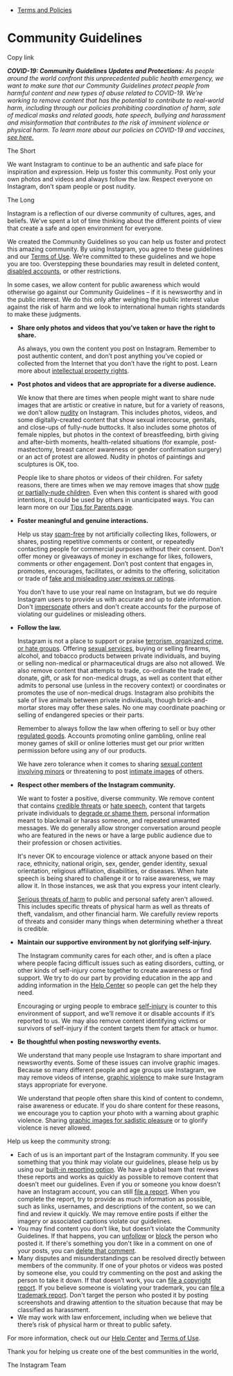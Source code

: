 *   [Terms and Policies](https://help.instagram.com/1417489251945243/?helpref=breadcrumb)

Community Guidelines
====================

Copy link

_**COVID-19: Community Guidelines Updates and Protections:** As people around the world confront this unprecedented public health emergency, we want to make sure that our Community Guidelines protect people from harmful content and new types of abuse related to COVID-19. We’re working to remove content that has the potential to contribute to real-world harm, including through our policies prohibiting coordination of harm, sale of medical masks and related goods, hate speech, bullying and harassment and misinformation that contributes to the risk of imminent violence or physical harm. To learn more about our policies on COVID-19 and vaccines, [see here.](https://help.instagram.com/697825587576762?helpref=faq_content)_

The Short

We want Instagram to continue to be an authentic and safe place for inspiration and expression. Help us foster this community. Post only your own photos and videos and always follow the law. Respect everyone on Instagram, don’t spam people or post nudity.

The Long

Instagram is a reflection of our diverse community of cultures, ages, and beliefs. We’ve spent a lot of time thinking about the different points of view that create a safe and open environment for everyone.

We created the Community Guidelines so you can help us foster and protect this amazing community. By using Instagram, you agree to these guidelines and our [Terms of Use](https://www.instagram.com/legal/terms). We’re committed to these guidelines and we hope you are too. Overstepping these boundaries may result in deleted content, [disabled accounts](https://help.instagram.com/366993040048856?helpref=faq_content), or other restrictions.

In some cases, we allow content for public awareness which would otherwise go against our Community Guidelines – if it is newsworthy and in the public interest. We do this only after weighing the public interest value against the risk of harm and we look to international human rights standards to make these judgments.

*   **Share only photos and videos that you’ve taken or have the right to share.**
    
    As always, you own the content you post on Instagram. Remember to post authentic content, and don’t post anything you’ve copied or collected from the Internet that you don’t have the right to post. Learn more about [intellectual property rights](https://help.instagram.com/126382350847838?helpref=faq_content).
    
*   **Post photos and videos that are appropriate for a diverse audience.**
    
    We know that there are times when people might want to share nude images that are artistic or creative in nature, but for a variety of reasons, we don’t allow [nudity](https://l.instagram.com/?u=https%3A%2F%2Fwww.facebook.com%2Fcommunitystandards%2Fadult_nudity_sexual_activity&e=AT2L8IuhvBLxlYEEebKmZYNF2PN95SQEhh2Rb3WQ2Qj8BLdf3nKE5kgRb7lmd5WpFe4PYAGBtUcjC8Kks3p3xCwaX54DQblqO6rlJ-hcEuGRgZyvfqMIiI3gLZrH-PlkYOvn9fnqg2HyQm9TgwLc_G4SZ6bkfUIDcUIKeg) on Instagram. This includes photos, videos, and some digitally-created content that show sexual intercourse, genitals, and close-ups of fully-nude buttocks. It also includes some photos of female nipples, but photos in the context of breastfeeding, birth giving and after-birth moments, health-related situations (for example, post-mastectomy, breast cancer awareness or gender confirmation surgery) or an act of protest are allowed. Nudity in photos of paintings and sculptures is OK, too.
    
    People like to share photos or videos of their children. For safety reasons, there are times when we may remove images that show [nude or partially-nude children](https://l.instagram.com/?u=https%3A%2F%2Fwww.facebook.com%2Fcommunitystandards%2Fchild_nudity_sexual_exploitation&e=AT2L8IuhvBLxlYEEebKmZYNF2PN95SQEhh2Rb3WQ2Qj8BLdf3nKE5kgRb7lmd5WpFe4PYAGBtUcjC8Kks3p3xCwaX54DQblqO6rlJ-hcEuGRgZyvfqMIiI3gLZrH-PlkYOvn9fnqg2HyQm9TgwLc_G4SZ6bkfUIDcUIKeg). Even when this content is shared with good intentions, it could be used by others in unanticipated ways. You can learn more on our [Tips for Parents page](https://help.instagram.com/154475974694511/?helpref=faq_content).
    
*   **Foster meaningful and genuine interactions.**
    
    Help us stay [spam-free](https://l.instagram.com/?u=https%3A%2F%2Fwww.facebook.com%2Fcommunitystandards%2Fspam&e=AT2L8IuhvBLxlYEEebKmZYNF2PN95SQEhh2Rb3WQ2Qj8BLdf3nKE5kgRb7lmd5WpFe4PYAGBtUcjC8Kks3p3xCwaX54DQblqO6rlJ-hcEuGRgZyvfqMIiI3gLZrH-PlkYOvn9fnqg2HyQm9TgwLc_G4SZ6bkfUIDcUIKeg) by not artificially collecting likes, followers, or shares, posting repetitive comments or content, or repeatedly contacting people for commercial purposes without their consent. Don’t offer money or giveaways of money in exchange for likes, followers, comments or other engagement. Don’t post content that engages in, promotes, encourages, facilitates, or admits to the offering, solicitation or trade of [fake and misleading user reviews or ratings](https://l.instagram.com/?u=https%3A%2F%2Fwww.facebook.com%2Fcommunitystandards%2Ffraud_deception&e=AT2L8IuhvBLxlYEEebKmZYNF2PN95SQEhh2Rb3WQ2Qj8BLdf3nKE5kgRb7lmd5WpFe4PYAGBtUcjC8Kks3p3xCwaX54DQblqO6rlJ-hcEuGRgZyvfqMIiI3gLZrH-PlkYOvn9fnqg2HyQm9TgwLc_G4SZ6bkfUIDcUIKeg).
    
    You don’t have to use your real name on Instagram, but we do require Instagram users to provide us with accurate and up to date information. Don't [impersonate](https://l.instagram.com/?u=https%3A%2F%2Fwww.facebook.com%2Fcommunitystandards%2Fmisrepresentation&e=AT2L8IuhvBLxlYEEebKmZYNF2PN95SQEhh2Rb3WQ2Qj8BLdf3nKE5kgRb7lmd5WpFe4PYAGBtUcjC8Kks3p3xCwaX54DQblqO6rlJ-hcEuGRgZyvfqMIiI3gLZrH-PlkYOvn9fnqg2HyQm9TgwLc_G4SZ6bkfUIDcUIKeg) others and don't create accounts for the purpose of violating our guidelines or misleading others.
    
*   **Follow the law.**
    
    Instagram is not a place to support or praise [terrorism, organized crime, or hate groups](https://l.instagram.com/?u=https%3A%2F%2Fwww.facebook.com%2Fcommunitystandards%2Fdangerous_individuals_organizations&e=AT2L8IuhvBLxlYEEebKmZYNF2PN95SQEhh2Rb3WQ2Qj8BLdf3nKE5kgRb7lmd5WpFe4PYAGBtUcjC8Kks3p3xCwaX54DQblqO6rlJ-hcEuGRgZyvfqMIiI3gLZrH-PlkYOvn9fnqg2HyQm9TgwLc_G4SZ6bkfUIDcUIKeg). Offering [sexual services](https://l.instagram.com/?u=https%3A%2F%2Fwww.facebook.com%2Fcommunitystandards%2Fsexual_solicitation&e=AT2L8IuhvBLxlYEEebKmZYNF2PN95SQEhh2Rb3WQ2Qj8BLdf3nKE5kgRb7lmd5WpFe4PYAGBtUcjC8Kks3p3xCwaX54DQblqO6rlJ-hcEuGRgZyvfqMIiI3gLZrH-PlkYOvn9fnqg2HyQm9TgwLc_G4SZ6bkfUIDcUIKeg), buying or selling firearms, alcohol, and tobacco products between private individuals, and buying or selling non-medical or pharmaceutical drugs are also not allowed. We also remove content that attempts to trade, co-ordinate the trade of, donate, gift, or ask for non-medical drugs, as well as content that either admits to personal use (unless in the recovery context) or coordinates or promotes the use of non-medical drugs. Instagram also prohibits the sale of live animals between private individuals, though brick-and-mortar stores may offer these sales. No one may coordinate poaching or selling of endangered species or their parts.
    
    Remember to always follow the law when offering to sell or buy other [regulated goods](https://l.instagram.com/?u=https%3A%2F%2Fwww.facebook.com%2Fcommunitystandards%2Fregulated_goods&e=AT2L8IuhvBLxlYEEebKmZYNF2PN95SQEhh2Rb3WQ2Qj8BLdf3nKE5kgRb7lmd5WpFe4PYAGBtUcjC8Kks3p3xCwaX54DQblqO6rlJ-hcEuGRgZyvfqMIiI3gLZrH-PlkYOvn9fnqg2HyQm9TgwLc_G4SZ6bkfUIDcUIKeg). Accounts promoting online gambling, online real money games of skill or online lotteries must get our prior written permission before using any of our products.
    
    We have zero tolerance when it comes to sharing [sexual content involving minors](https://l.instagram.com/?u=https%3A%2F%2Fwww.facebook.com%2Fcommunitystandards%2Fchild_nudity_sexual_exploitation&e=AT2L8IuhvBLxlYEEebKmZYNF2PN95SQEhh2Rb3WQ2Qj8BLdf3nKE5kgRb7lmd5WpFe4PYAGBtUcjC8Kks3p3xCwaX54DQblqO6rlJ-hcEuGRgZyvfqMIiI3gLZrH-PlkYOvn9fnqg2HyQm9TgwLc_G4SZ6bkfUIDcUIKeg) or threatening to post [intimate images](https://l.instagram.com/?u=https%3A%2F%2Fwww.facebook.com%2Fcommunitystandards%2Fsexual_exploitation_adults&e=AT2L8IuhvBLxlYEEebKmZYNF2PN95SQEhh2Rb3WQ2Qj8BLdf3nKE5kgRb7lmd5WpFe4PYAGBtUcjC8Kks3p3xCwaX54DQblqO6rlJ-hcEuGRgZyvfqMIiI3gLZrH-PlkYOvn9fnqg2HyQm9TgwLc_G4SZ6bkfUIDcUIKeg) of others.
    
*   **Respect other members of the Instagram community.**
    
    We want to foster a positive, diverse community. We remove content that contains [credible threats](https://l.instagram.com/?u=https%3A%2F%2Fwww.facebook.com%2Fcommunitystandards%2Fcredible_violence&e=AT2L8IuhvBLxlYEEebKmZYNF2PN95SQEhh2Rb3WQ2Qj8BLdf3nKE5kgRb7lmd5WpFe4PYAGBtUcjC8Kks3p3xCwaX54DQblqO6rlJ-hcEuGRgZyvfqMIiI3gLZrH-PlkYOvn9fnqg2HyQm9TgwLc_G4SZ6bkfUIDcUIKeg) or [hate speech](https://l.instagram.com/?u=https%3A%2F%2Fwww.facebook.com%2Fcommunitystandards%2Fhate_speech&e=AT2L8IuhvBLxlYEEebKmZYNF2PN95SQEhh2Rb3WQ2Qj8BLdf3nKE5kgRb7lmd5WpFe4PYAGBtUcjC8Kks3p3xCwaX54DQblqO6rlJ-hcEuGRgZyvfqMIiI3gLZrH-PlkYOvn9fnqg2HyQm9TgwLc_G4SZ6bkfUIDcUIKeg), content that targets private individuals to [degrade or shame them](https://l.instagram.com/?u=https%3A%2F%2Fwww.facebook.com%2Fcommunitystandards%2Fbullying&e=AT2L8IuhvBLxlYEEebKmZYNF2PN95SQEhh2Rb3WQ2Qj8BLdf3nKE5kgRb7lmd5WpFe4PYAGBtUcjC8Kks3p3xCwaX54DQblqO6rlJ-hcEuGRgZyvfqMIiI3gLZrH-PlkYOvn9fnqg2HyQm9TgwLc_G4SZ6bkfUIDcUIKeg), personal information meant to blackmail or harass someone, and repeated unwanted messages. We do generally allow stronger conversation around people who are featured in the news or have a large public audience due to their profession or chosen activities.
    
    It's never OK to encourage violence or attack anyone based on their race, ethnicity, national origin, sex, gender, gender identity, sexual orientation, religious affiliation, disabilities, or diseases. When hate speech is being shared to challenge it or to raise awareness, we may allow it. In those instances, we ask that you express your intent clearly.
    
    [Serious threats of harm](https://l.instagram.com/?u=https%3A%2F%2Fwww.facebook.com%2Fcommunitystandards%2Fcredible_violence&e=AT2L8IuhvBLxlYEEebKmZYNF2PN95SQEhh2Rb3WQ2Qj8BLdf3nKE5kgRb7lmd5WpFe4PYAGBtUcjC8Kks3p3xCwaX54DQblqO6rlJ-hcEuGRgZyvfqMIiI3gLZrH-PlkYOvn9fnqg2HyQm9TgwLc_G4SZ6bkfUIDcUIKeg) to public and personal safety aren't allowed. This includes specific threats of physical harm as well as threats of theft, vandalism, and other financial harm. We carefully review reports of threats and consider many things when determining whether a threat is credible.
    
*   **Maintain our supportive environment by not glorifying self-injury.**
    
    The Instagram community cares for each other, and is often a place where people facing difficult issues such as eating disorders, cutting, or other kinds of self-injury come together to create awareness or find support. We try to do our part by providing education in the app and adding information in the [Help Center](https://help.instagram.com/) so people can get the help they need.
    
    Encouraging or urging people to embrace [self-injury](https://l.instagram.com/?u=https%3A%2F%2Fwww.facebook.com%2Fcommunitystandards%2Fsuicide_self_injury_violence&e=AT2L8IuhvBLxlYEEebKmZYNF2PN95SQEhh2Rb3WQ2Qj8BLdf3nKE5kgRb7lmd5WpFe4PYAGBtUcjC8Kks3p3xCwaX54DQblqO6rlJ-hcEuGRgZyvfqMIiI3gLZrH-PlkYOvn9fnqg2HyQm9TgwLc_G4SZ6bkfUIDcUIKeg) is counter to this environment of support, and we’ll remove it or disable accounts if it’s reported to us. We may also remove content identifying victims or survivors of self-injury if the content targets them for attack or humor.
    
*   **Be thoughtful when posting newsworthy events.**
    
    We understand that many people use Instagram to share important and newsworthy events. Some of these issues can involve graphic images. Because so many different people and age groups use Instagram, we may remove videos of intense, [graphic violence](https://l.instagram.com/?u=https%3A%2F%2Fwww.facebook.com%2Fcommunitystandards%2Fgraphic_violence&e=AT2L8IuhvBLxlYEEebKmZYNF2PN95SQEhh2Rb3WQ2Qj8BLdf3nKE5kgRb7lmd5WpFe4PYAGBtUcjC8Kks3p3xCwaX54DQblqO6rlJ-hcEuGRgZyvfqMIiI3gLZrH-PlkYOvn9fnqg2HyQm9TgwLc_G4SZ6bkfUIDcUIKeg) to make sure Instagram stays appropriate for everyone.
    
    We understand that people often share this kind of content to condemn, raise awareness or educate. If you do share content for these reasons, we encourage you to caption your photo with a warning about graphic violence. Sharing [graphic images for sadistic pleasure](https://l.instagram.com/?u=https%3A%2F%2Fwww.facebook.com%2Fcommunitystandards%2Fcruel_insensitive&e=AT2L8IuhvBLxlYEEebKmZYNF2PN95SQEhh2Rb3WQ2Qj8BLdf3nKE5kgRb7lmd5WpFe4PYAGBtUcjC8Kks3p3xCwaX54DQblqO6rlJ-hcEuGRgZyvfqMIiI3gLZrH-PlkYOvn9fnqg2HyQm9TgwLc_G4SZ6bkfUIDcUIKeg) or to glorify violence is never allowed.
    

Help us keep the community strong:

*   Each of us is an important part of the Instagram community. If you see something that you think may violate our guidelines, please help us by using our [built-in reporting option](https://help.instagram.com/165828726894770?helpref=faq_content). We have a global team that reviews these reports and works as quickly as possible to remove content that doesn’t meet our guidelines. Even if you or someone you know doesn’t have an Instagram account, you can still [file a report](https://help.instagram.com/contact/383679321740945). When you complete the report, try to provide as much information as possible, such as links, usernames, and descriptions of the content, so we can find and review it quickly. We may remove entire posts if either the imagery or associated captions violate our guidelines.
*   You may find content you don’t like, but doesn’t violate the Community Guidelines. If that happens, you can [unfollow](https://help.instagram.com/286340048138725?helpref=faq_content) or [block](https://help.instagram.com/426700567389543/?helpref=faq_content) the person who posted it. If there's something you don't like in a comment on one of your posts, you can [delete that comment](https://help.instagram.com/289098941190483?helpref=faq_content).
*   Many disputes and misunderstandings can be resolved directly between members of the community. If one of your photos or videos was posted by someone else, you could try commenting on the post and asking the person to take it down. If that doesn’t work, you can [file a copyright report](https://help.instagram.com/126382350847838?helpref=faq_content). If you believe someone is violating your trademark, you can [file a trademark report](https://help.instagram.com/222826637847963?helpref=faq_content). Don't target the person who posted it by posting screenshots and drawing attention to the situation because that may be classified as harassment.
*   We may work with law enforcement, including when we believe that there’s risk of physical harm or threat to public safety.

For more information, check out our [Help Center](https://help.instagram.com/) and [Terms of Use](https://l.instagram.com/?u=http%3A%2F%2Finstagram.com%2Flegal%2Fterms%2F%23&e=AT2L8IuhvBLxlYEEebKmZYNF2PN95SQEhh2Rb3WQ2Qj8BLdf3nKE5kgRb7lmd5WpFe4PYAGBtUcjC8Kks3p3xCwaX54DQblqO6rlJ-hcEuGRgZyvfqMIiI3gLZrH-PlkYOvn9fnqg2HyQm9TgwLc_G4SZ6bkfUIDcUIKeg).

Thank you for helping us create one of the best communities in the world,

The Instagram Team